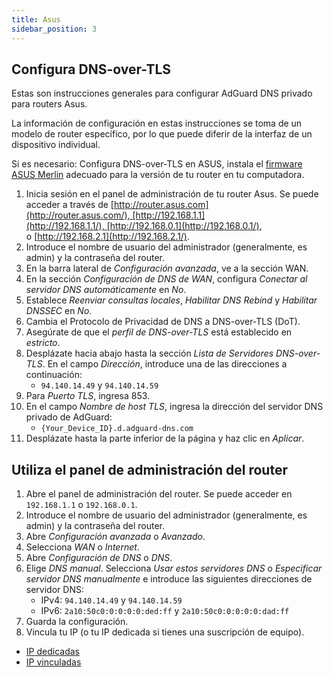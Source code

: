 ```yaml
---
title: Asus
sidebar_position: 3
---
```


## Configura DNS-over-TLS

Estas son instrucciones generales para configurar AdGuard DNS privado para routers Asus.

La información de configuración en estas instrucciones se toma de un modelo de router específico, por lo que puede diferir de la interfaz de un dispositivo individual.

Si es necesario: Configura DNS-over-TLS en ASUS, instala el [firmware ASUS Merlin](https://www.asuswrt-merlin.net/download) adecuado para la versión de tu router en tu computadora.

1. Inicia sesión en el panel de administración de tu router Asus. Se puede acceder a través de [http://router.asus.com](http://router.asus.com/), [http://192.168.1.1](http://192.168.1.1/), [http://192.168.0.1](http://192.168.0.1/), o [http://192.168.2.1](http://192.168.2.1/).
2. Introduce el nombre de usuario del administrador (generalmente, es admin) y la contraseña del router.
3. En la barra lateral de _Configuración avanzada_, ve a la sección WAN.
4. En la sección _Configuración de DNS de WAN_, configura _Conectar al servidor DNS automáticamente_ en _No_.
5. Establece _Reenviar consultas locales_, _Habilitar DNS Rebind_ y _Habilitar DNSSEC_ en _No_.
6. Cambia el Protocolo de Privacidad de DNS a DNS-over-TLS (DoT).
7. Asegúrate de que el _perfil de DNS-over-TLS_ está establecido en _estricto_.
8. Desplázate hacia abajo hasta la sección _Lista de Servidores DNS-over-TLS_. En el campo _Dirección_, introduce una de las direcciones a continuación:
   - `94.140.14.49` y `94.140.14.59`
9. Para _Puerto TLS_, ingresa 853.
10. En el campo _Nombre de host TLS_, ingresa la dirección del servidor DNS privado de AdGuard:
    - `{Your_Device_ID}.d.adguard-dns.com`
11. Desplázate hasta la parte inferior de la página y haz clic en _Aplicar_.

## Utiliza el panel de administración del router

1. Abre el panel de administración del router. Se puede acceder en `192.168.1.1` o `192.168.0.1`.
2. Introduce el nombre de usuario del administrador (generalmente, es admin) y la contraseña del router.
3. Abre _Configuración avanzada_ o _Avanzado_.
4. Selecciona _WAN_ o _Internet_.
5. Abre _Configuración de DNS_ o _DNS_.
6. Elige _DNS manual_. Selecciona _Usar estos servidores DNS_ o _Especificar servidor DNS manualmente_ e introduce las siguientes direcciones de servidor DNS:
   - IPv4: `94.140.14.49` y `94.140.14.59`
   - IPv6: `2a10:50c0:0:0:0:0:ded:ff` y `2a10:50c0:0:0:0:0:dad:ff`
7. Guarda la configuración.
8. Vincula tu IP (o tu IP dedicada si tienes una suscripción de equipo).

- [IP dedicadas](/private-dns/connect-devices/other-options/dedicated-ip.md)
- [IP vinculadas](/private-dns/connect-devices/other-options/linked-ip.md)
